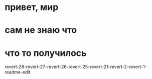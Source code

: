 # привет, мир
# сам не знаю что
# что то получилось
revert-28-revert-27-revert-26-revert-25-revert-21-revert-2-revert-1-readme-edit

